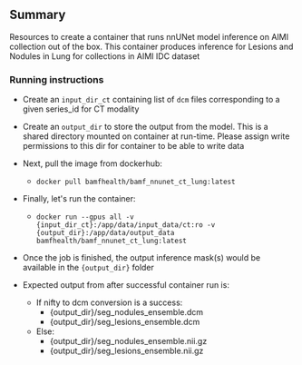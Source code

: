 ## Summary

Resources to create a container that runs nnUNet model inference on AIMI collection out of the box. This container produces inference for Lesions and Nodules in Lung for collections in AIMI IDC dataset

### Running instructions
* Create an `input_dir_ct` containing list of `dcm` files corresponding to a given series_id for CT modality
* Create an `output_dir` to store the output from the model. This is a shared directory mounted on container at run-time. Please assign write permissions to this dir for container to be able to write data
* Next, pull the image from dockerhub:
  * `docker pull bamfhealth/bamf_nnunet_ct_lung:latest`

* Finally, let's run the container:
  * `docker run --gpus all -v {input_dir_ct}:/app/data/input_data/ct:ro -v {output_dir}:/app/data/output_data bamfhealth/bamf_nnunet_ct_lung:latest`
* Once the job is finished, the output inference mask(s) would be available in the `{output_dir}` folder
* Expected output from after successful container run is:
  * If nifty to dcm conversion is a success:
    * {output_dir}/seg_nodules_ensemble.dcm
    * {output_dir}/seg_lesions_ensemble.dcm
  * Else:
    * {output_dir}/seg_nodules_ensemble.nii.gz
    * {output_dir}/seg_lesions_ensemble.nii.gz

